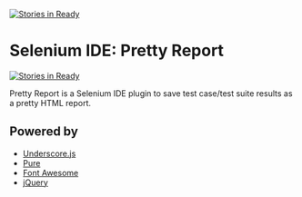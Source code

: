 [![Stories in Ready](https://badge.waffle.io/liquidz/selenium-ide-pretty-report.png?label=ready)](https://waffle.io/liquidz/selenium-ide-pretty-report)  
# Selenium IDE: Pretty Report

[![Stories in Ready](https://badge.waffle.io/liquidz/selenium-ide-pretty-report.png)](http://waffle.io/liquidz/selenium-ide-pretty-report)

Pretty Report is a Selenium IDE plugin to save test case/test suite results as a pretty HTML report.

## Powered by

 - [Underscore.js](http://underscorejs.org/)
 - [Pure](http://purecss.io/)
 - [Font Awesome](http://fortawesome.github.io/Font-Awesome/)
 - [jQuery](http://jquery.com/)
